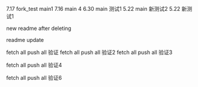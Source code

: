 
7.17 fork_test main1
7.16 main 4
6.30 main 测试1
5.22 main 新测试2
5.22 新测试1

new readme after deleting

readme update

fetch all push all 验证
fetch all push all 验证2
fetch all push all 验证3

fetch all push all 验证4


fetch all push all 验证6
